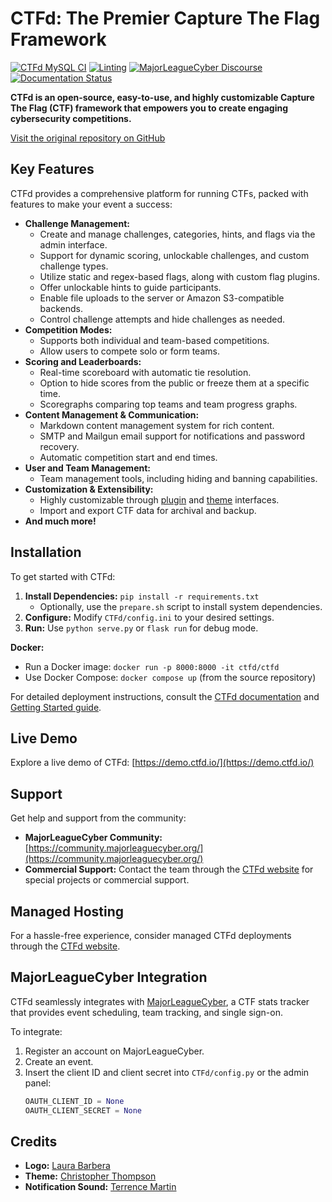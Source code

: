 # CTFd: The Premier Capture The Flag Framework

[![CTFd MySQL CI](https://github.com/CTFd/CTFd/workflows/CTFd%20MySQL%20CI/badge.svg?branch=master)](https://github.com/CTFd/CTFd/workflows/CTFd%20MySQL%20CI)
[![Linting](https://github.com/CTFd/CTFd/workflows/Linting/badge.svg?branch=master)](https://github.com/CTFd/CTFd/workflows/Linting)
[![MajorLeagueCyber Discourse](https://img.shields.io/discourse/status?server=https%3A%2F%2Fcommunity.majorleaguecyber.org%2F)](https://community.majorleaguecyber.org/)
[![Documentation Status](https://api.netlify.com/api/v1/badges/6d10883a-77bb-45c1-a003-22ce1284190e/deploy-status)](https://docs.ctfd.io)

**CTFd is an open-source, easy-to-use, and highly customizable Capture The Flag (CTF) framework that empowers you to create engaging cybersecurity competitions.**

[Visit the original repository on GitHub](https://github.com/CTFd/CTFd)

## Key Features

CTFd provides a comprehensive platform for running CTFs, packed with features to make your event a success:

*   **Challenge Management:**
    *   Create and manage challenges, categories, hints, and flags via the admin interface.
    *   Support for dynamic scoring, unlockable challenges, and custom challenge types.
    *   Utilize static and regex-based flags, along with custom flag plugins.
    *   Offer unlockable hints to guide participants.
    *   Enable file uploads to the server or Amazon S3-compatible backends.
    *   Control challenge attempts and hide challenges as needed.
*   **Competition Modes:**
    *   Supports both individual and team-based competitions.
    *   Allow users to compete solo or form teams.
*   **Scoring and Leaderboards:**
    *   Real-time scoreboard with automatic tie resolution.
    *   Option to hide scores from the public or freeze them at a specific time.
    *   Scoregraphs comparing top teams and team progress graphs.
*   **Content Management & Communication:**
    *   Markdown content management system for rich content.
    *   SMTP and Mailgun email support for notifications and password recovery.
    *   Automatic competition start and end times.
*   **User and Team Management:**
    *   Team management tools, including hiding and banning capabilities.
*   **Customization & Extensibility:**
    *   Highly customizable through [plugin](https://docs.ctfd.io/docs/plugins/overview) and [theme](https://docs.ctfd.io/docs/themes/overview) interfaces.
    *   Import and export CTF data for archival and backup.
*   **And much more!**

## Installation

To get started with CTFd:

1.  **Install Dependencies:** `pip install -r requirements.txt`
    *   Optionally, use the `prepare.sh` script to install system dependencies.
2.  **Configure:** Modify `CTFd/config.ini` to your desired settings.
3.  **Run:** Use `python serve.py` or `flask run` for debug mode.

**Docker:**

*   Run a Docker image: `docker run -p 8000:8000 -it ctfd/ctfd`
*   Use Docker Compose:  `docker compose up` (from the source repository)

For detailed deployment instructions, consult the [CTFd documentation](https://docs.ctfd.io/docs/deployment/installation) and [Getting Started guide](https://docs.ctfd.io/tutorials/getting-started/).

## Live Demo

Explore a live demo of CTFd:  [https://demo.ctfd.io/](https://demo.ctfd.io/)

## Support

Get help and support from the community:

*   **MajorLeagueCyber Community:**  [https://community.majorleaguecyber.org/](https://community.majorleaguecyber.org/)
*   **Commercial Support:** Contact the team through the [CTFd website](https://ctfd.io/contact/) for special projects or commercial support.

## Managed Hosting

For a hassle-free experience, consider managed CTFd deployments through the [CTFd website](https://ctfd.io/).

## MajorLeagueCyber Integration

CTFd seamlessly integrates with [MajorLeagueCyber](https://majorleaguecyber.org/), a CTF stats tracker that provides event scheduling, team tracking, and single sign-on.

To integrate:

1.  Register an account on MajorLeagueCyber.
2.  Create an event.
3.  Insert the client ID and client secret into `CTFd/config.py` or the admin panel:
    ```python
    OAUTH_CLIENT_ID = None
    OAUTH_CLIENT_SECRET = None
    ```

## Credits

*   **Logo:** [Laura Barbera](http://www.laurabb.com/)
*   **Theme:** [Christopher Thompson](https://github.com/breadchris)
*   **Notification Sound:** [Terrence Martin](https://soundcloud.com/tj-martin-composer)